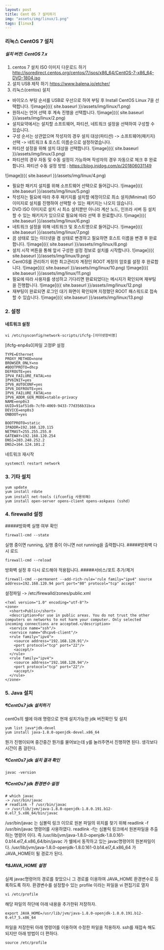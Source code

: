 ```yaml
---
layout: post
title: Cent OS 7 설치하기
img: "assets/img/linux/1.png"
tags: [linux]
---
```


### 리눅스 CentOS 7 설치
##### 설치 버전: CentOS 7.x
1. centos 7 설치 ISO 이미지 다운로드 하기
http://isoredirect.centos.org/centos/7/isos/x86_64/CentOS-7-x86_64-DVD-1804.iso
2. 설치 USB 제작 하기
https://www.balena.io/etcher/
3. 리눅스(centos) 설치
- 바이오스 부팅 순서를 USB로 우선으로 하여 부팅 후 Install CentOS Linux 7을 선택합니다.
![image]({{ site.baseurl }}/assets/img/linux/1.png)
- 원하시는 언어 선택 후 계속 진행을 선택합니다.
![image]({{ site.baseurl }}/assets/img/linux/2.png)
- 설치요약에서는 설치할 소프트웨어, 파티션, 네트워크 설정을 선택하여 구성할 수 있습니다.
- 구성 순서는 상관없으며 작성자의 경우 설치 대상(파티션) -> 소프트웨어(패키지) 선택 -> 네트워크 & 호스트 이름순으로 설정하였습니다.
- 파티션 설정을 위해 설치 대상을 선택합니다.
![image]({{ site.baseurl }}/assets/img/linux/3.png)
- 파티션의 경우 자동 및 수동 설정이 가능하며 작성자의 경우 자동으로 체크 후 완료합니다.
파티션 수동 설정 방법 : https://blog.inidog.com/p/201806031149

![image]({{ site.baseurl }}/assets/img/linux/4.png)
- 필요한 패키지 설치를 위해 소프트웨어 선택으로 들어갑니다.
![image]({{ site.baseurl }}/assets/img/linux/5.png)
- 작성자는 필요에 따라 추후 패키지를 설치할 예정이므로 최소 설치(Minimal) ISO 이미지로 설치를 진행하여 선택할 수 있는 패키지는 나오지 않습니다.
- DVD ISO 이미지로 설치 시 최소 설치뿐만 아니라 계산 노드, 인프라 서버 등 설치할 수 있는 패키지가 있으므로 필요에 따라 선택 후 완료합니다.
![image]({{ site.baseurl }}/assets/img/linux/6.png)
- 네트워크 설정을 위해 네트워크 및 호스트명으로 들어갑니다.
![image]({{ site.baseurl }}/assets/img/linux/7.png)
- 끔 상태로 있는 이더넷을 켬 상태로 변경하고 필요하면 호스트 이름을 변경 후 완료합니다.
![image]({{ site.baseurl }}/assets/img/linux/8.png)
- 설치 시작 버튼을 통해 앞서 구성한 설정 정보로 설치를 시작합니다.
![image]({{ site.baseurl }}/assets/img/linux/9.png)
- CentOS를 관리하기 위한 최고관리자 계정인 ROOT 계정의 암호를 설정 후 완료합니다.
![image]({{ site.baseurl }}/assets/img/linux/10.png)
![image]({{ site.baseurl }}/assets/img/linux/11.png)
- 필요에 따라 사용자를 생성하고 기다리면 완료되었다는 메시지가 확인되며 재부팅을 진행합니다.
![image]({{ site.baseurl }}/assets/img/linux/12.png)
- 재부팅이 완료되면 로그인 대기 화면이 확인되며 지정했던 ROOT 패스워드로 접속할 수 있습니다.
![image]({{ site.baseurl }}/assets/img/linux/13.png)

### 2. 설정
#### 네트워크 설정
```
vi /etc/sysconfig/network-scripts/ifcfg-[이더넷장비명]
```
[ifcfg-enp4s0]파일 고정IP 설정
```
TYPE=Ethernet
PROXY_METHOD=none
BROWSER_ONLY=no
#BOOTPROTO=dhcp
DEFROUTE=yes
IPV4_FAILURE_FATAL=no
IPV6INIT=yes
IPV6_AUTOCONF=yes
IPV6_DEFROUTE=yes
IPV6_FAILURE_FATAL=no
IPV6_ADDR_GEN_MODE=stable-privacy
NAME=enp0s3
UUID=91af51db-7cf0-4069-9433-77d356b31bca
DEVICE=enp0s3
ONBOOT=yes

BOOTPROTO=static
IPADDR=192.168.120.115
NETMAST=255.255.255.0
GATEWAY=192.168.120.254
DNS1=203.248.252.2
DNS2=164.124.101.2
```
네트워크 재시작
```
systemctl restart network
```
### 3. 기타 설치
```
yum update
yum install rdate
yum install net-tools (ifconfig 사용위해)
yum install open-server opens-client opens-askpass (sshd)
```

### 4. firewalld 설정
#####방화벽 실행 여부 확인
```
firewall-cmd --state
```
실행 중이면 running, 실행 중이 아니면 not running을 출력합니다.
#####방화벽 다시 로드
```
firewall-cmd --reload
```
방화벽 설정 후 다시 로드해야 적용됩니다.
#####서비스/포트 추가/제거
```
firewall-cmd --permanent --add-rich-rule='rule family="ipv4" source address=192.168.120.94 port port="80" protocol="tcp" accept'
```
설정파일
->  /etc/firewalld/zones/public.xml
```
<?xml version="1.0" encoding="utf-8"?>
<zone>
  <short>Public</short>
  <description>For use in public areas. You do not trust the other computers on networks to not harm your computer. Only selected incoming connections are accepted.</description>
  <service name="ssh"/>
  <service name="dhcpv6-client"/>
  <rule family="ipv4">
    <source address="192.168.120.91"/>
    <port protocol="tcp" port="22"/>
    <accept/>
  </rule>
  <rule family="ipv4">
    <source address="192.168.120.94"/>
    <port protocol="tcp" port="22"/>
    <accept/>
  </rule>
</zone>
```
### 5. Java 설치
##### ¶CentOs7 jdk 설치하기
centOs의 쉘에 아래 명령으로 현재 설치가능한 jdk 버전확인 및 설치
```
yum list java*jdk-devel
yum install java-1.8.0-openjdk-devel.x86_64
```
뭔가 진행이되며 중간중간 뭔가를 물어보는데 y를 눌러주면서 진행하면 된다.
생각보다 시간이 좀 걸린다.
##### ¶CentOs7 jdk 설치 결과 확인
```
javac -version
```
##### ¶CentOs7 jdk 환경변수 설정
```
# which javac
-> /usr/bin/javac
# readlink -f /usr/bin/javac
-> /usr/lib/jvm/java-1.8.0-openjdk-1.8.0.191.b12-0.el7_5.x86_64/bin/javac
```
/usr/bin/javac 는 심볼릭 링크 이므로 원본 파일의 위치를 찾기 위해 readlink -f /usr/bin/javac 명령어를 사용하였다.
readlink -f는 심볼릭 링크에서 원본파일을 추출하는 명령어 이다.
즉 /usr/lib/jvm/java-1.8.0-openjdk-1.8.0.161-0.b14.el7_4.x86_64/bin/javac 가 쉘에서 동작하고 있는 javac명령어의 원본파일이다.
/usr/lib/jvm/java-1.8.0-openjdk-1.8.0.161-0.b14.el7_4.x86_64 가 JAVA_HOME이 될 경로가 된다.
##### ¶$JAVA_HOME 설정
실제 javac명령어의 경로를 찾았으니 그 경로를 이용하여 JAVA_HOME 환경변수로 등록하도록 하자.
환경변수를 설정할수 있는 profile 이라는 파일을 vi 편집기로 열자
```
vi /etc/profile
```
해당 파일의 하단에 아래 내용을 추가한뒤 저장하자.
```
export JAVA_HOME=/usr/lib/jvm/java-1.8.0-openjdk-1.8.0.191.b12-0.el7_5.x86_64
```
파일을 저장한뒤 아래 명령어를 이용하여 수정한 파일을 적용하자.
ssh를 재접속 해도 되지만 아래 방법이 더 편하다.
```
source /etc/profile
```
